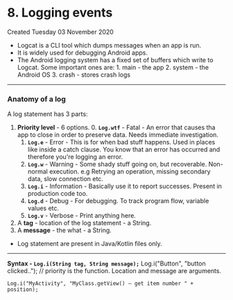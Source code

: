 # 8. Logging events
Created Tuesday 03 November 2020


* Logcat is a CLI tool which dumps messages when an app is run.
* It is widely used for debugging Android apps.
* The Android logging system has a fixed set of buffers which write to Logcat. Some important ones are:
		1. main - the app
		2. system - the Android OS
		3. crash - stores crash logs


*****


### Anatomy of a log
A log statement has 3 parts:

1. **Priority level** - 6 options.
	0. **``Log.wtf``** - Fatal - An error that causes tha app to close in order to preserve data. Needs immediate investigation.
	1. **``Log.e``** - Error - This is for when bad stuff happens. Used in places like inside a catch clause. You know that an error has occurred and therefore you're logging an error.
	2. **``Log.w``** - Warning - Some shady stuff going on, but recoverable. Non-normal execution. e.g Retrying an operation, missing secondary data, slow connection etc.
	3. **``Log.i``** - Information - Basically use it to report successes. Present in production code too.
	4. **``Log.d``** - Debug - For debugging. To track program flow, variable values etc.
	5. **``Log.v``** - Verbose - Print anything here.
2. A **tag** - location of the log statement - a String.
3. A **message** - the what - a String.



* Log statement are present in Java/Kotlin files only.


*****

**Syntax - ``Log.i(String tag, String message);``**
	Log.i("Button", "button clicked.."); // priority is the function. Location and message are arguments.
	
	Log.i("MyActivity", "MyClass.getView() — get item number " + position);



